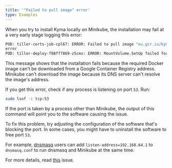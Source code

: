 ```yaml
---
title: '"Failed to pull image" error'
type: Examples
---
```


When you try to install Kyma locally on Minikube, the installation may fail at a very early stage logging this error:

``` bash
POD: tiller-certs-job-cpl67: ERROR: Failed to pull image "eu.gcr.io/kyma-project/test-infra/alpine-kubectl:v20190325-ff66a3a": rpc error: code = Unknown desc = Error response from daemon: Get https://eu.gcr.io/v2/: dial tcp: lookup eu.gcr.io on 192.168.64.1:53: read udp 192.168.64.5:55778->192.168.64.1:53: read: connection refused
error
POD: tiller-deploy-f88ff7869-z5cmx: ERROR: MountVolume.SetUp failed for volume "tiller-certs" : secrets "tiller-secret" not found
```

This message shows that the installation fails because the required Docker image can't be downloaded from a Google Container Registry address. Minikube can't download the image because its DNS server can't resolve the image's address.

If you get this error, check if any process is listening on port `53`. Run:

``` bash
sudo lsof -i tcp:53
```

If the port is taken by a process other than Minikube, the output of this command will point you to the software causing the issue.

To fix this problem, try adjusting the configuration of the software that's blocking the port. In some cases, you might have to uninstall the software to free port `53`.

For example, [dnsmasq](http://www.thekelleys.org.uk/dnsmasq/doc.html) users can add `listen-address=192.168.64.1` to `dnsmasq.conf` to run dnsmasq and Minikube at the same time.

For more details, read [this](https://github.com/kubernetes/minikube/issues/3036) issue.
